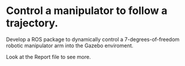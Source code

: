 # Control a manipulator to follow a trajectory.
Develop a ROS package to dynamically control a 7-degrees-of-freedom robotic manipulator arm into the Gazebo enviroment.

Look at the Report file to see more. 
